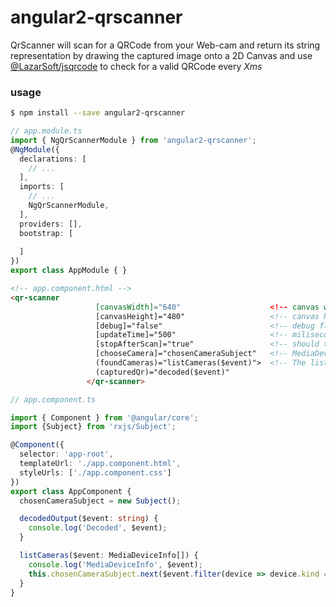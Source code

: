 # angular2-qrscanner
QrScanner will scan for a QRCode from your Web-cam and return its
string representation by drawing the captured image onto a 2D Canvas
and use [@LazarSoft/jsqrcode](https://github.com/LazarSoft/jsqrcode) to check for a valid QRCode every *Xms*

### usage
```bash
$ npm install --save angular2-qrscanner
```

```typescript
// app.module.ts
import { NgQrScannerModule } from 'angular2-qrscanner';
@NgModule({
  declarations: [
    // ...
  ],
  imports: [
    // ...
    NgQrScannerModule,
  ],
  providers: [],
  bootstrap: [
      
  ]
})
export class AppModule { }
```

```html
<!-- app.component.html -->
<qr-scanner
                   [canvasWidth]="640"                    <!-- canvas width                                 (default: 640) -->
                   [canvasHeight]="480"                   <!-- canvas height                                (default: 480) -->
                   [debug]="false"                        <!-- debug flag for console.log spam              (default: false) -->         
                   [updateTime]="500"                     <!-- miliseconds between new capture              (default: 500) -->
                   [stopAfterScan]="true"                 <!-- should the scanner stop after first success? (default: true) -->
                   [chooseCamera]="chosenCameraSubject"   <!-- MediaDevice to be used by QrScanner          (NO DEFAULT!!) -->
                   (foundCameras)="listCameras($event)">  <!-- The list of MediaDevices found by QrScanner                 -->
                   (capturedQr)="decoded($event)"
                 </qr-scanner>
```

```typescript
// app.component.ts

import { Component } from '@angular/core';
import {Subject} from 'rxjs/Subject';

@Component({
  selector: 'app-root',
  templateUrl: './app.component.html',
  styleUrls: ['./app.component.css']
})
export class AppComponent {
  chosenCameraSubject = new Subject();

  decodedOutput($event: string) {
    console.log('Decoded', $event);
  }

  listCameras($event: MediaDeviceInfo[]) {
    console.log('MediaDeviceInfo', $event);
    this.chosenCameraSubject.next($event.filter(device => device.kind === 'videoinput')[0])
  }
}

```
